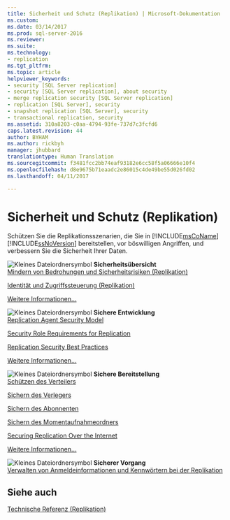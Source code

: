 ```yaml
---
title: Sicherheit und Schutz (Replikation) | Microsoft-Dokumentation
ms.custom: 
ms.date: 03/14/2017
ms.prod: sql-server-2016
ms.reviewer: 
ms.suite: 
ms.technology:
- replication
ms.tgt_pltfrm: 
ms.topic: article
helpviewer_keywords:
- security [SQL Server replication]
- security [SQL Server replication], about security
- merge replication security [SQL Server replication]
- replication [SQL Server], security
- snapshot replication [SQL Server], security
- transactional replication, security
ms.assetid: 310a8203-c0aa-4794-93fe-737d7c3fcfd6
caps.latest.revision: 44
author: BYHAM
ms.author: rickbyh
manager: jhubbard
translationtype: Human Translation
ms.sourcegitcommit: f3481fcc2bb74eaf93182e6cc58f5a06666e10f4
ms.openlocfilehash: d8e9675b71eaadc2e86015c4de49be55d026fd02
ms.lasthandoff: 04/11/2017

---
```

# <a name="security-and-protection-replication"></a>Sicherheit und Schutz (Replikation)
  Schützen Sie die Replikationsszenarien, die Sie in [!INCLUDE[msCoName](../../../includes/msconame-md.md)] [!INCLUDE[ssNoVersion](../../../includes/ssnoversion-md.md)] bereitstellen, vor böswilligen Angriffen, und verbessern Sie die Sicherheit Ihrer Daten.  
  
 ![Kleines Dateiordnersymbol](../../../analysis-services/media/filefolder-small.png "Small File Folder Icon") **Sicherheitsübersicht**  
 [Mindern von Bedrohungen und Sicherheitsrisiken &#40;Replikation&#41;](../../../relational-databases/replication/security/threat-and-vulnerability-mitigation-replication.md)  
  
 [Identität und Zugriffssteuerung &#40;Replikation&#41;](../../../relational-databases/replication/security/identity-and-access-control-replication.md)  
  
 [Weitere Informationen…](../../../relational-databases/replication/security/security-overview-replication.md)  
  
 ![Kleines Dateiordnersymbol](../../../analysis-services/media/filefolder-small.png "Small File Folder Icon") **Sichere Entwicklung**  
 [Replication Agent Security Model](../../../relational-databases/replication/security/replication-agent-security-model.md)  
  
 [Security Role Requirements for Replication](../../../relational-databases/replication/security/security-role-requirements-for-replication.md)  
  
 [Replication Security Best Practices](../../../relational-databases/replication/security/replication-security-best-practices.md)  
  
 [Weitere Informationen…](../../../relational-databases/replication/security/secure-development-replication.md)  
  
 ![Kleines Dateiordnersymbol](../../../analysis-services/media/filefolder-small.png "Small File Folder Icon") **Sichere Bereitstellung**  
 [Schützen des Verteilers](../../../relational-databases/replication/security/secure-the-distributor.md)  
  
 [Sichern des Verlegers](../../../relational-databases/replication/security/secure-the-publisher.md)  
  
 [Sichern des Abonnenten](../../../relational-databases/replication/security/secure-the-subscriber.md)  
  
 [Sichern des Momentaufnahmeordners](../../../relational-databases/replication/security/secure-the-snapshot-folder.md)  
  
 [Securing Replication Over the Internet](../../../relational-databases/replication/security/securing-replication-over-the-internet.md)  
  
 [Weitere Informationen…](../../../relational-databases/replication/security/secure-deployment-replication.md)  
  
 ![Kleines Dateiordnersymbol](../../../analysis-services/media/filefolder-small.png "Small File Folder Icon") **Sicherer Vorgang**  
 [Verwalten von Anmeldeinformationen und Kennwörtern bei der Replikation](../../../relational-databases/replication/security/manage-logins-and-passwords-in-replication.md)  
  
## <a name="see-also"></a>Siehe auch  
 [Technische Referenz &#40;Replikation&#41;](../../../relational-databases/replication/technical-reference-replication.md)  
  
  

